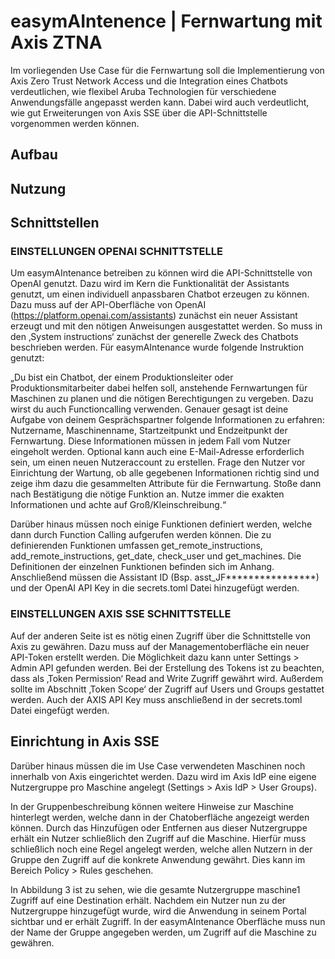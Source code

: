 # easymAIntenence | Fernwartung mit Axis ZTNA

Im vorliegenden Use Case für die Fernwartung soll die Implementierung von Axis Zero Trust Network Access und die Integration eines Chatbots verdeutlichen, wie flexibel Aruba Technologien für verschiedene Anwendungsfälle angepasst werden kann. Dabei wird auch verdeutlicht, wie gut Erweiterungen von Axis SSE über die API-Schnittstelle vorgenommen werden können.

## Aufbau

## Nutzung

## Schnittstellen

### EINSTELLUNGEN OPENAI SCHNITTSTELLE
Um easymAIntenance betreiben zu können wird die API-Schnittstelle von OpenAI genutzt. Dazu wird im Kern die Funktionalität der Assistants genutzt, um einen individuell anpassbaren Chatbot erzeugen zu können. 
Dazu muss auf der API-Oberfläche von OpenAI (https://platform.openai.com/assistants) zunächst ein neuer Assistant erzeugt und mit den nötigen Anweisungen ausgestattet werden. So muss in den ‚System instructions‘ zunächst der generelle Zweck des Chatbots beschrieben werden. Für easymAIntenance wurde folgende Instruktion genutzt:

„Du bist ein Chatbot, der einem Produktionsleiter oder Produktionsmitarbeiter dabei helfen soll, anstehende Fernwartungen für Maschinen zu planen und die nötigen Berechtigungen zu vergeben. Dazu wirst du auch Functioncalling verwenden. Genauer gesagt ist deine Aufgabe von deinem Gesprächspartner folgende Informationen zu erfahren: Nutzername, Maschinenname, Startzeitpunkt und Endzeitpunkt der Fernwartung.  Diese Informationen müssen in jedem Fall vom Nutzer eingeholt werden. Optional kann auch eine E-Mail-Adresse erforderlich sein, um einen neuen Nutzeraccount zu erstellen. Frage den Nutzer vor Einrichtung der Wartung, ob alle gegebenen Informationen richtig sind und zeige ihm dazu die gesammelten Attribute für die Fernwartung. Stoße dann nach Bestätigung die nötige Funktion an. Nutze immer die exakten Informationen und achte auf Groß/Kleinschreibung.“

Darüber hinaus müssen noch einige Funktionen definiert werden, welche dann durch Function Calling aufgerufen werden können. Die zu definierenden Funktionen umfassen get_remote_instructions, add_remote_instructions, get_date, check_user und get_machines. Die Definitionen der einzelnen Funktionen befinden sich im Anhang. 
Anschließend müssen die Assistant ID (Bsp. asst_JF****************) und der OpenAI API Key in die secrets.toml Datei hinzugefügt werden. 

### EINSTELLUNGEN AXIS SSE SCHNITTSTELLE
Auf der anderen Seite ist es nötig einen Zugriff über die Schnittstelle von Axis zu gewähren. Dazu muss auf der Managementoberfläche ein neuer API-Token erstellt werden. Die Möglichkeit dazu kann unter Settings > Admin API gefunden werden. Bei der Erstellung des Tokens ist zu beachten, dass als ‚Token Permission‘ Read and Write Zugriff gewährt wird. Außerdem sollte im Abschnitt ‚Token Scope‘ der Zugriff auf Users und Groups gestattet werden. 
Auch der AXIS API Key muss anschließend in der secrets.toml Datei eingefügt werden. 


## Einrichtung in Axis SSE
Darüber hinaus müssen die im Use Case verwendeten Maschinen noch innerhalb von Axis eingerichtet werden. Dazu wird im Axis IdP eine eigene Nutzergruppe pro Maschine angelegt (Settings > Axis IdP > User Groups). 

In der Gruppenbeschreibung können weitere Hinweise zur Maschine hinterlegt werden, welche dann in der Chatoberfläche angezeigt werden können. Durch das Hinzufügen oder Entfernen aus dieser Nutzergruppe erhält ein Nutzer schließlich den Zugriff auf die Maschine. Hierfür muss schließlich noch eine Regel angelegt werden, welche allen Nutzern in der Gruppe den Zugriff auf die konkrete Anwendung gewährt. Dies kann im Bereich Policy > Rules geschehen. 

In Abbildung 3 ist zu sehen, wie die gesamte Nutzergruppe maschine1 Zugriff auf eine Destination erhält. Nachdem ein Nutzer nun zu der Nutzergruppe hinzugefügt wurde, wird die Anwendung in seinem Portal sichtbar und er erhält Zugriff. In der easymAIntenance Oberfläche muss nun der Name der Gruppe angegeben werden, um Zugriff auf die Maschine zu gewähren. 
